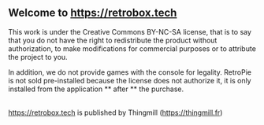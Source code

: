 Welcome to https://retrobox.tech
-------------------------------

This work is under the Creative Commons BY-NC-SA license, that is to say that you do not have the right to redistribute the product without authorization, to make modifications for commercial purposes or to attribute the project to you.

In addition, we do not provide games with the console for legality. RetroPie is not sold pre-installed because the license does not authorize it, it is only installed from the application ** after ** the purchase. <br /><br />

https://retrobox.tech is published by Thingmill (https://thingmill.fr)
